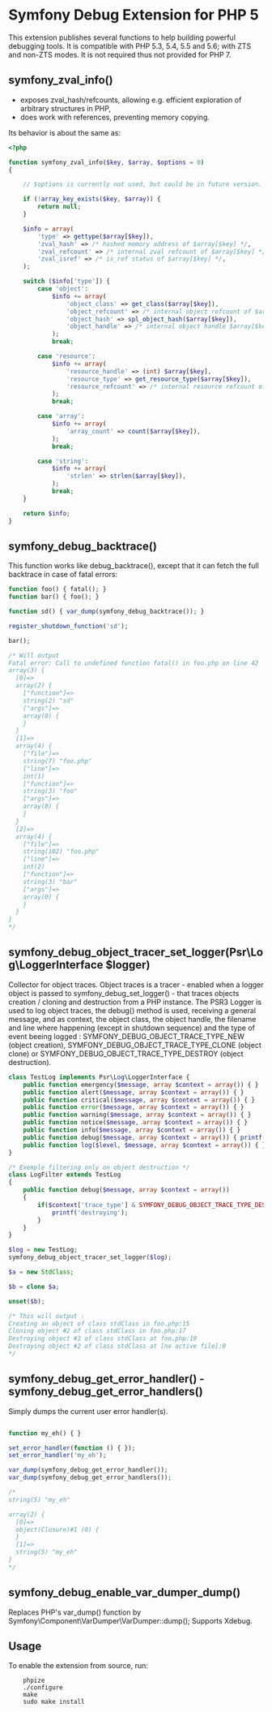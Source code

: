 Symfony Debug Extension for PHP 5
=================================

This extension publishes several functions to help building powerful debugging tools.
It is compatible with PHP 5.3, 5.4, 5.5 and 5.6; with ZTS and non-ZTS modes.
It is not required thus not provided for PHP 7.

symfony_zval_info()
-------------------

- exposes zval_hash/refcounts, allowing e.g. efficient exploration of arbitrary structures in PHP,
- does work with references, preventing memory copying.

Its behavior is about the same as:

```php
<?php

function symfony_zval_info($key, $array, $options = 0)
{

    // $options is currently not used, but could be in future version.

    if (!array_key_exists($key, $array)) {
        return null;
    }

    $info = array(
        'type' => gettype($array[$key]),
        'zval_hash' => /* hashed memory address of $array[$key] */,
        'zval_refcount' => /* internal zval refcount of $array[$key] */,
        'zval_isref' => /* is_ref status of $array[$key] */,
    );

    switch ($info['type']) {
        case 'object':
            $info += array(
                'object_class' => get_class($array[$key]),
                'object_refcount' => /* internal object refcount of $array[$key] */,
                'object_hash' => spl_object_hash($array[$key]),
                'object_handle' => /* internal object handle $array[$key] */,
            );
            break;

        case 'resource':
            $info += array(
                'resource_handle' => (int) $array[$key],
                'resource_type' => get_resource_type($array[$key]),
                'resource_refcount' => /* internal resource refcount of $array[$key] */,
            );
            break;

        case 'array':
            $info += array(
                'array_count' => count($array[$key]),
            );
            break;

        case 'string':
            $info += array(
                'strlen' => strlen($array[$key]),
            );
            break;
    }

    return $info;
}
```

symfony_debug_backtrace()
-------------------------

This function works like debug_backtrace(), except that it can fetch the full backtrace in case of fatal errors:

```php
function foo() { fatal(); }
function bar() { foo(); }

function sd() { var_dump(symfony_debug_backtrace()); }

register_shutdown_function('sd');

bar();

/* Will output
Fatal error: Call to undefined function fatal() in foo.php on line 42
array(3) {
  [0]=>
  array(2) {
    ["function"]=>
    string(2) "sd"
    ["args"]=>
    array(0) {
    }
  }
  [1]=>
  array(4) {
    ["file"]=>
    string(7) "foo.php"
    ["line"]=>
    int(1)
    ["function"]=>
    string(3) "foo"
    ["args"]=>
    array(0) {
    }
  }
  [2]=>
  array(4) {
    ["file"]=>
    string(102) "foo.php"
    ["line"]=>
    int(2)
    ["function"]=>
    string(3) "bar"
    ["args"]=>
    array(0) {
    }
  }
}
*/
```

symfony_debug_object_tracer_set_logger(Psr\Log\LoggerInterface $logger)
---------------------------------------------------------

Collector for object traces. Object traces is a tracer - enabled when a logger object is passed to symfony_debug_set_logger() - that traces objects creation / cloning and destruction from a PHP instance.
The PSR3 Logger is used to log object traces, the debug() method is used, receiving a general message, and as context, the object class, the object handle, the filename and line where happening (except in shutdown sequence) and the type of event beeing logged : SYMFONY_DEBUG_OBJECT_TRACE_TYPE_NEW (object creation), SYMFONY_DEBUG_OBJECT_TRACE_TYPE_CLONE (object clone) or SYMFONY_DEBUG_OBJECT_TRACE_TYPE_DESTROY (object destruction).

```php
class TestLog implements Psr\Log\LoggerInterface {
    public function emergency($message, array $context = array()) { }
    public function alert($message, array $context = array()) { }
    public function critical($message, array $context = array()) { }
    public function error($message, array $context = array()) { }
    public function warning($message, array $context = array()) { }
    public function notice($message, array $context = array()) { }
    public function info($message, array $context = array()) { }
    public function debug($message, array $context = array()) { printf("$message \n"); }
    public function log($level, $message, array $context = array()) { }
}

/* Exemple filtering only on object destruction */
class LogFilter extends TestLog
{
	public function debug($message, array $context = array())
	{ 
		if($context['trace_type'] & SYMFONY_DEBUG_OBJECT_TRACE_TYPE_DESTROY) {
			printf('destroying');
		}
	}
}

$log = new TestLog;
symfony_debug_object_tracer_set_logger($log); 

$a = new StdClass;

$b = clone $a;

unset($b);

/* This will output :
Creating an object of class stdClass in foo.php:15 
Cloning object #2 of class stdClass in foo.php:17 
Destroying object #3 of class stdClass at foo.php:19 
Destroying object #2 of class stdClass at [no active file]:0
*/
```

symfony_debug_get_error_handler() - symfony_debug_get_error_handlers()
----------------------------------------------------------

Simply dumps the current user error handler(s).

```php

function my_eh() { }

set_error_handler(function () { });
set_error_handler('my_eh');

var_dump(symfony_debug_get_error_handler());
var_dump(symfony_debug_get_error_handlers());

/*
string(5) "my_eh"

array(2) {
  [0]=>
  object(Closure)#1 (0) {
  }
  [1]=>
  string(5) "my_eh"
}
*/

```

symfony_debug_enable_var_dumper_dump()
--------------------------------------

Replaces PHP's var_dump() function by Symfony\\Component\\VarDumper\\VarDumper::dump();
Supports Xdebug.

Usage
-----

To enable the extension from source, run:

```
    phpize
    ./configure
    make
    sudo make install
```
